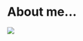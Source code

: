# About me...

<img align="center" src="![9c041380-70f6-11ea-927b-1a12578eb383](https://github.com/parsa-ghafour/parsa-ghafour/assets/139039835/17a210f3-b409-456e-bc1d-4c1e20b63a56)">
